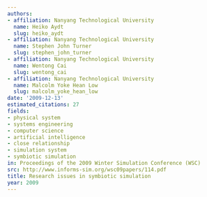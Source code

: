 ```yaml
---
authors:
- affiliation: Nanyang Technological University
  name: Heiko Aydt
  slug: heiko_aydt
- affiliation: Nanyang Technological University
  name: Stephen John Turner
  slug: stephen_john_turner
- affiliation: Nanyang Technological University
  name: Wentong Cai
  slug: wentong_cai
- affiliation: Nanyang Technological University
  name: Malcolm Yoke Hean Low
  slug: malcolm_yoke_hean_low
date: '2009-12-13'
estimated_citations: 27
fields:
- physical system
- systems engineering
- computer science
- artificial intelligence
- close relationship
- simulation system
- symbiotic simulation
in: Proceedings of the 2009 Winter Simulation Conference (WSC)
src: http://www.informs-sim.org/wsc09papers/114.pdf
title: Research issues in symbiotic simulation
year: 2009
---
```

